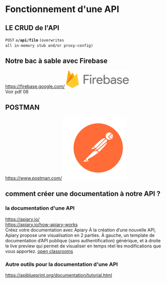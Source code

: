 # Fonctionnement d'une API



## LE CRUD de l'API

<code>POST</code> <code>a<b>/api/film</b></code> <code>(overwrites all in-memory stub and/or proxy-config)</code>

## Notre bac à sable avec Firebase
https://firebase.google.com/ 
<img src="../img/firebase.svg" width="200">   
Voir pdf 08

## POSTMAN
https://www.postman.com/
<img src="../img/postman.svg" width="200">  

## comment créer une documentation à notre API ?

### la documentation d'une API

https://apiary.io/  
https://apiary.io/how-apiary-works  
Créez votre documentation avec Apiary
À la création d’une nouvelle API, Apiary propose une visualisation en 2 parties. À gauche, un template de documentation d’API publique (sans authentification) générique, et à droite le live preview qui permet de visualiser en temps réel les modifications que vous apportez.
[open classrooms](https://openclassrooms.com/fr/courses/6398056-ecrivez-la-documentation-technique-de-votre-projet/6904822-ecrivez-la-documentation-de-votre-api)

### Autre outils pour la documentation d'une API
https://apiblueprint.org/documentation/tutorial.html